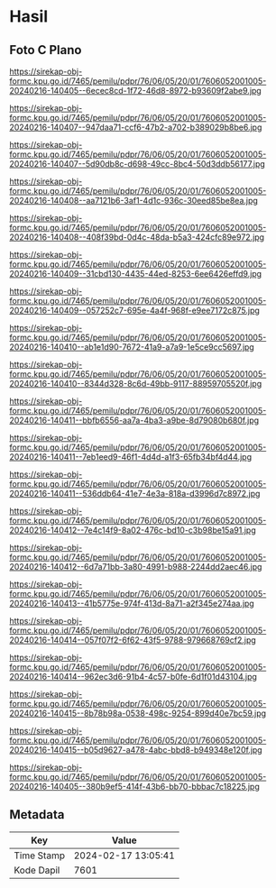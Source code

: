 # Hasil

## Foto C Plano

https://sirekap-obj-formc.kpu.go.id/7465/pemilu/pdpr/76/06/05/20/01/7606052001005-20240216-140405--6ecec8cd-1f72-46d8-8972-b93609f2abe9.jpg

https://sirekap-obj-formc.kpu.go.id/7465/pemilu/pdpr/76/06/05/20/01/7606052001005-20240216-140407--947daa71-ccf6-47b2-a702-b389029b8be6.jpg

https://sirekap-obj-formc.kpu.go.id/7465/pemilu/pdpr/76/06/05/20/01/7606052001005-20240216-140407--5d90db8c-d698-49cc-8bc4-50d3ddb56177.jpg

https://sirekap-obj-formc.kpu.go.id/7465/pemilu/pdpr/76/06/05/20/01/7606052001005-20240216-140408--aa7121b6-3af1-4d1c-936c-30eed85be8ea.jpg

https://sirekap-obj-formc.kpu.go.id/7465/pemilu/pdpr/76/06/05/20/01/7606052001005-20240216-140408--408f39bd-0d4c-48da-b5a3-424cfc89e972.jpg

https://sirekap-obj-formc.kpu.go.id/7465/pemilu/pdpr/76/06/05/20/01/7606052001005-20240216-140409--31cbd130-4435-44ed-8253-6ee6426effd9.jpg

https://sirekap-obj-formc.kpu.go.id/7465/pemilu/pdpr/76/06/05/20/01/7606052001005-20240216-140409--057252c7-695e-4a4f-968f-e9ee7172c875.jpg

https://sirekap-obj-formc.kpu.go.id/7465/pemilu/pdpr/76/06/05/20/01/7606052001005-20240216-140410--ab1e1d90-7672-41a9-a7a9-1e5ce9cc5697.jpg

https://sirekap-obj-formc.kpu.go.id/7465/pemilu/pdpr/76/06/05/20/01/7606052001005-20240216-140410--8344d328-8c6d-49bb-9117-88959705520f.jpg

https://sirekap-obj-formc.kpu.go.id/7465/pemilu/pdpr/76/06/05/20/01/7606052001005-20240216-140411--bbfb6556-aa7a-4ba3-a9be-8d79080b680f.jpg

https://sirekap-obj-formc.kpu.go.id/7465/pemilu/pdpr/76/06/05/20/01/7606052001005-20240216-140411--7eb1eed9-46f1-4d4d-a1f3-65fb34bf4d44.jpg

https://sirekap-obj-formc.kpu.go.id/7465/pemilu/pdpr/76/06/05/20/01/7606052001005-20240216-140411--536ddb64-41e7-4e3a-818a-d3996d7c8972.jpg

https://sirekap-obj-formc.kpu.go.id/7465/pemilu/pdpr/76/06/05/20/01/7606052001005-20240216-140412--7e4c14f9-8a02-476c-bd10-c3b98be15a91.jpg

https://sirekap-obj-formc.kpu.go.id/7465/pemilu/pdpr/76/06/05/20/01/7606052001005-20240216-140412--6d7a71bb-3a80-4991-b988-2244dd2aec46.jpg

https://sirekap-obj-formc.kpu.go.id/7465/pemilu/pdpr/76/06/05/20/01/7606052001005-20240216-140413--41b5775e-974f-413d-8a71-a2f345e274aa.jpg

https://sirekap-obj-formc.kpu.go.id/7465/pemilu/pdpr/76/06/05/20/01/7606052001005-20240216-140414--057f07f2-6f62-43f5-9788-979668769cf2.jpg

https://sirekap-obj-formc.kpu.go.id/7465/pemilu/pdpr/76/06/05/20/01/7606052001005-20240216-140414--962ec3d6-91b4-4c57-b0fe-6d1f01d43104.jpg

https://sirekap-obj-formc.kpu.go.id/7465/pemilu/pdpr/76/06/05/20/01/7606052001005-20240216-140415--8b78b98a-0538-498c-9254-899d40e7bc59.jpg

https://sirekap-obj-formc.kpu.go.id/7465/pemilu/pdpr/76/06/05/20/01/7606052001005-20240216-140415--b05d9627-a478-4abc-bbd8-b949348e120f.jpg

https://sirekap-obj-formc.kpu.go.id/7465/pemilu/pdpr/76/06/05/20/01/7606052001005-20240216-140405--380b9ef5-414f-43b6-bb70-bbbac7c18225.jpg


## Metadata

| Key        | Value               |
| ---------- | ------------------- |
| Time Stamp | 2024-02-17 13:05:41 |
| Kode Dapil | 7601                |



